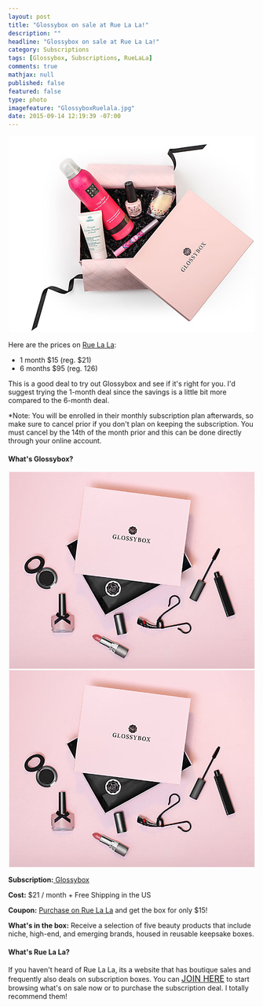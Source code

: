 ```yaml
---
layout: post
title: "Glossybox on sale at Rue La La!"
description: ""
headline: "Glossybox on sale at Rue La La!"
category: Subscriptions
tags: [Glossybox, Subscriptions, RueLaLa]
comments: true
mathjax: null
published: false
featured: false
type: photo
imagefeature: "GlossyboxRuelala.jpg"
date: 2015-09-14 12:19:39 -07:00
---
```


<center><a href="https://www.ruelala.com/invite/whatsupmailbox" target="_blank">
<img src="/images/GlossyboxRuelala2.jpg" border="0" style="border:none;max-width:100%;" alt="Glossybox on sale at RueLaLa!" />
</a></center>

<p>Here are the prices on <a href="https://www.ruelala.com/invite/whatsupmailbox" target="_blank">Rue La La</a>:
<ul>
<li>1 month $15 (reg. $21)</li>
<li>6 months $95 (reg. 126)</li>
</ul>

<p>This is a good deal to try out Glossybox and see if it's right for you. I'd suggest trying the 1-month deal since the savings is a little bit more compared to the 6-month deal.</p>

<p>*Note: You will be enrolled in their monthly subscription plan afterwards, so make sure to cancel prior if you don't plan on keeping the subscription. You must cancel by the 14th of the month prior and this can be done directly through your online account.</p>

<H4>What's Glossybox?</H4>

<center><a href="https://www.ruelala.com/invite/whatsupmailbox" target="_blank">
<img src="/images/GlossyboxRuelala.jpg" border="0" style="border:none;max-width:100%;" alt="Glossybox" />
</a></center>

<center><img src='/images/GlossyboxRuelala.jpg'></center>
<p><b>Subscription:</b><a href="https://www.glossybox.com/referal?CI=MTMzODY3" target="_blank"> Glossybox</a></p>
<p><b>Cost:</b> $21 / month + Free Shipping in the US</p>
<p><b>Coupon:</b> <a href="https://www.ruelala.com/invite/whatsupmailbox" target="_blank">Purchase on Rue La La</a> and get the box for only $15!</p>
<p><b>What's in the box:</b> Receive a selection of five beauty products that include niche, high-end, and emerging brands, housed in reusable keepsake boxes.</p>

<H4>What's Rue La La?</H4>
<p>If you haven't heard of Rue La La, its a website that has boutique sales and frequently also deals on subscription boxes. You can <a href="https://www.ruelala.com/invite/whatsupmailbox" target="_blank"><big>JOIN HERE</big></a> to start browsing what's on sale now or to purchase the subscription deal. I totally recommend them!</p>

